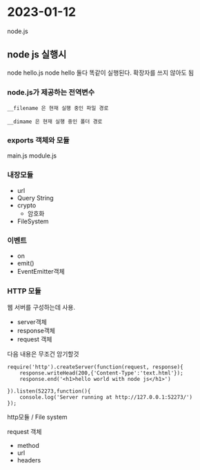 2023-01-12
===========================
node.js

## node js 실행시
node hello.js
node hello
둘다 똑같이 실행된다. 확장자를 쓰지 않아도 됨


### node.js가 제공하는 전역변수
    __filename 은 현재 실행 중인 파일 경로

    __dimame 은 현재 실행 중인 폴더 경로


### exports 객체와 모듈

main.js
module.js

### 내장모듈
- url
- Query String
- crypto
    - 암호화
- FileSystem


### 이벤트

- on
- emit()
- EventEmitter객체


### HTTP 모듈
웹 서버를 구성하는데 사용.
- server객체
- response객체
- request 객체



다음 내용은 무조건 암기할것
```
require('http').createServer(function(request, response){
    response.writeHead(200,{'Content-Type':'text.html'});
    response.end('<h1>hello world with node js</h1>')

}).listen(52273,function(){
    console.log('Server running at http://127.0.0.1:52273/')
});
```


http모듈 / File system


request 객체
- method
- url
- headers